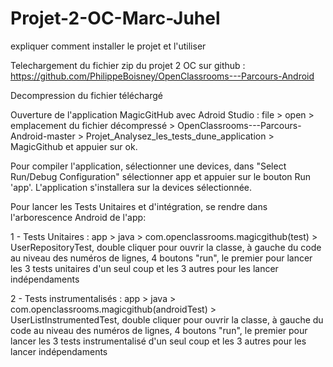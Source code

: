 # Projet-2-OC-Marc-Juhel

expliquer comment installer le projet et l'utiliser 

Telechargement du fichier zip du projet 2 OC sur github : https://github.com/PhilippeBoisney/OpenClassrooms---Parcours-Android

Decompression du fichier téléchargé

Ouverture de l'application MagicGitHub avec Adroid Studio : file > open > emplacement du fichier décompressé > OpenClassrooms---Parcours-Android-master > Projet_Analysez_les_tests_dune_application > MagicGithub et appuier sur ok.

Pour compiler l'application, sélectionner une devices, dans "Select Run/Debug Configuration" sélectionner app et appuier sur le bouton Run 'app'. L'application s'installera sur la devices sélectionnée. 

Pour lancer les Tests Unitaires et d'intégration, se rendre dans l'arborescence Android de l'app: 

1 - Tests Unitaires : app > java > com.openclassrooms.magicgithub(test) > UserRepositoryTest, double cliquer pour ouvrir la classe, à gauche du code au niveau des numéros de lignes, 4 boutons "run", le premier pour lancer les 3 tests unitaires d'un seul coup et les 3 autres pour les lancer indépendaments 

2 - Tests instrumentalisés : app > java > com.openclassrooms.magicgithub(androidTest) > UserListInstrumentedTest, double cliquer pour ouvrir la classe, à gauche du code au niveau des numéros de lignes, 4 boutons "run", le premier pour lancer les 3 tests instrumentalisé d'un seul coup et les 3 autres pour les lancer indépendaments 

